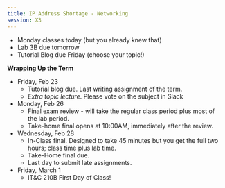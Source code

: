 ```yaml
---
title: IP Address Shortage - Networking
session: X3
---
```


* Monday classes today (but you already knew that)
* Lab 3B due tomorrow
* Tutorial Blog due Friday (choose your topic!)

**Wrapping Up the Term**
* Friday, Feb 23
    * Tutorial blog due. Last writing assignment of the term.
    * *Extra topic lecture*. Please vote on the subject in Slack
* Monday, Feb 26
    * Final exam review - will take the regular class period plus most of the lab period.
    * Take-home final opens at 10:00AM, immediately after the review.
* Wednesday, Feb 28
    * In-Class final. Designed to take 45 minutes but you get the full two hours; class time plus lab time.
    * Take-Home final due.
    * Last day to submit late assignments.
* Friday, March 1
    * IT&C 210B First Day of Class!
